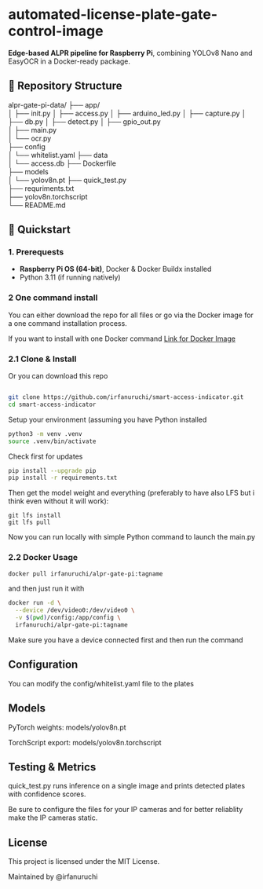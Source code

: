 # automated-license-plate-gate-control-image

**Edge-based ALPR pipeline for Raspberry Pi**, combining YOLOv8 Nano and EasyOCR in a Docker-ready package.

## 📂 Repository Structure

alpr-gate-pi-data/
├── app/    
│   ├── init.py
│   ├── access.py
│   ├── arduino_led.py
│   ├── capture.py
│   ├── db.py
│   ├── detect.py
│   ├── gpio_out.py   
│   ├── main.py             
│   └── ocr.py       
├── config          
│   └── whitelist.yaml 
├── data         
│   └── access.db
├── Dockerfile  
├── models         
│   └── yolov8n.pt
├── quick_test.py  
├── requriments.txt        
├── yolov8n.torchscript       
└── README.md      


## 🚀 Quickstart

### 1. Prerequests

- **Raspberry Pi OS (64-bit)**, Docker & Docker Buildx installed  
- Python 3.11 (if running natively)

### 2 One command install

You can either download the repo for all files or go via the Docker image for a one command installation process.

If you want to install with one Docker command [Link for Docker Image](https://hub.docker.com/r/irfanuruchi/alpr-gate-pi)


### 2.1 Clone & Install


Or you can download this repo
```bash

git clone https://github.com/irfanuruchi/smart-access-indicator.git
cd smart-access-indicator
```

Setup your environment (assuming you have Python installed

```bash
python3 -m venv .venv
source .venv/bin/activate
```

Check first for updates
```bash
pip install --upgrade pip
pip install -r requirements.txt
```

Then get the model weight and everything (preferably to have also LFS but i think even without it will work): 
```
git lfs install
git lfs pull
```

Now you can run locally  with simple Python command to launch the main.py

### 2.2 Docker Usage

```bash
docker pull irfanuruchi/alpr-gate-pi:tagname
```

and then just run it with 

```bash
docker run -d \
  --device /dev/video0:/dev/video0 \
  -v $(pwd)/config:/app/config \
  irfanuruchi/alpr-gate-pi:tagname
```

Make sure you have a device connected first and then run the command

## Configuration

You can modify the config/whitelist.yaml file to the plates

## Models

PyTorch weights: models/yolov8n.pt

TorchScript export: models/yolov8n.torchscript

## Testing & Metrics

quick_test.py runs inference on a single image and prints detected plates with confidence scores.

Be sure to configure the files for your IP cameras and for better reliablity make the IP cameras static.

## License
This project is licensed under the MIT License.


Maintained by @irfanuruchi
